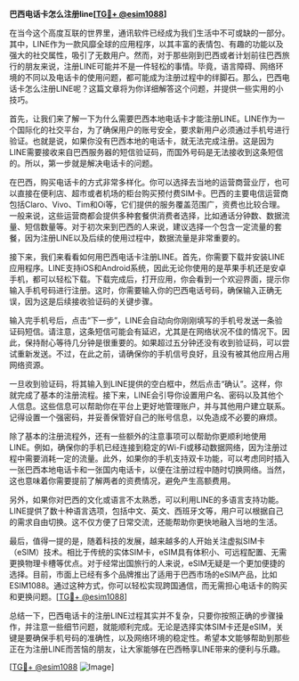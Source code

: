 **巴西电话卡怎么注册line[[TG💪+ @esim1088](https://t.me/s/esim1088)]**

在当今这个高度互联的世界里，通讯软件已经成为我们生活中不可或缺的一部分。其中，LINE作为一款风靡全球的应用程序，以其丰富的表情包、有趣的功能以及强大的社交属性，吸引了无数用户。然而，对于那些刚到巴西或者计划前往巴西旅行的朋友来说，注册LINE可能并不是一件轻松的事情。毕竟，语言障碍、网络环境的不同以及电话卡的使用问题，都可能成为注册过程中的绊脚石。那么，巴西电话卡怎么注册LINE呢？这篇文章将为你详细解答这个问题，并提供一些实用的小技巧。

首先，让我们来了解一下为什么需要巴西本地电话卡才能注册LINE。LINE作为一个国际化的社交平台，为了确保用户的账号安全，要求新用户必须通过手机号进行验证。也就是说，如果你没有巴西本地的电话卡，就无法完成注册。这是因为LINE需要接收来自巴西服务器的短信验证码，而国外号码是无法接收到这条短信的。所以，第一步就是解决电话卡的问题。

在巴西，购买电话卡的方式非常多样化。你可以选择去当地的运营商营业厅，也可以直接在便利店、超市或者机场的柜台购买预付费SIM卡。巴西的主要电信运营商包括Claro、Vivo、Tim和Oi等，它们提供的服务覆盖范围广，资费也比较合理。一般来说，这些运营商都会提供多种套餐供消费者选择，比如通话分钟数、数据流量、短信数量等。对于初次来到巴西的人来说，建议选择一个包含一定流量的套餐，因为注册LINE以及后续的使用过程中，数据流量是非常重要的。

接下来，我们来看看如何用巴西电话卡注册LINE。首先，你需要下载并安装LINE应用程序。LINE支持iOS和Android系统，因此无论你使用的是苹果手机还是安卓手机，都可以轻松下载。下载完成后，打开应用，你会看到一个欢迎界面，提示你输入手机号码进行注册。这时，你需要输入你的巴西电话号码，确保输入正确无误，因为这是后续接收验证码的关键步骤。

输入完手机号后，点击“下一步”，LINE会自动向你刚刚填写的手机号发送一条验证码短信。请注意，这条短信可能会有延迟，尤其是在网络状况不佳的情况下。因此，保持耐心等待几分钟是很重要的。如果超过五分钟还没有收到验证码，可以尝试重新发送。不过，在此之前，请确保你的手机信号良好，且没有被其他应用占用网络资源。

一旦收到验证码，将其输入到LINE提供的空白框中，然后点击“确认”。这样，你就完成了基本的注册流程。接下来，LINE会引导你设置用户名、密码以及其他个人信息。这些信息可以帮助你在平台上更好地管理账户，并与其他用户建立联系。记得设置一个强密码，并妥善保管好自己的账号信息，以免造成不必要的麻烦。

除了基本的注册流程外，还有一些额外的注意事项可以帮助你更顺利地使用LINE。例如，确保你的手机已经连接到稳定的Wi-Fi或移动数据网络，因为注册过程中需要消耗一定的流量。此外，如果你的手机支持双卡功能，可以考虑同时插入一张巴西本地电话卡和一张国内电话卡，以便在注册过程中随时切换网络。当然，这也意味着你需要提前了解两者的资费情况，避免产生高额费用。

另外，如果你对巴西的文化或语言不太熟悉，可以利用LINE的多语言支持功能。LINE提供了数十种语言选项，包括中文、英文、西班牙文等，用户可以根据自己的需求自由切换。这不仅方便了日常交流，还能帮助你更快地融入当地的生活。

最后，值得一提的是，随着科技的发展，越来越多的人开始关注虚拟SIM卡（eSIM）技术。相比于传统的实体SIM卡，eSIM具有体积小、可远程配置、无需更换物理卡槽等优点。对于经常出国旅行的人来说，eSIM无疑是一个更加便捷的选择。目前，市面上已经有多个品牌推出了适用于巴西市场的eSIM产品，比如ESIM1088。通过这种方式，你可以轻松实现跨国通信，而无需担心电话卡的购买和更换问题。[[TG💪+ @esim1088](https://t.me/s/esim1088)]

总结一下，巴西电话卡的注册LINE过程其实并不复杂，只要你按照正确的步骤操作，并注意一些细节问题，就能顺利完成。无论是选择实体SIM卡还是eSIM，关键是要确保手机号码的准确性，以及网络环境的稳定性。希望本文能够帮助到那些正在为注册LINE而苦恼的朋友，让大家能够在巴西畅享LINE带来的便利与乐趣。

[[TG💪+ @esim1088](https://t.me/s/esim1088) ![Image](https://i.postimg.cc/4NQfJmqS/Snipaste-2025-05-13-00-14-12.png)]